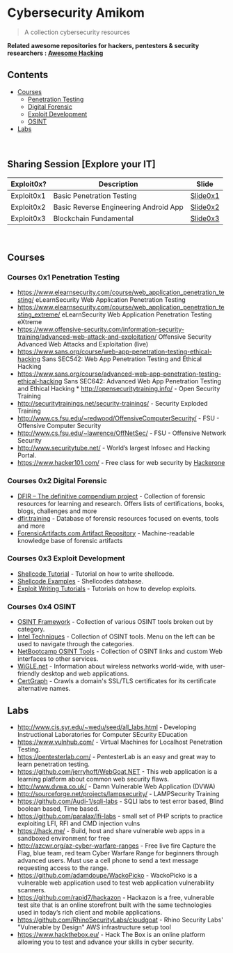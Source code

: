 # Cybersecurity Amikom 
> A collection cybersecurity resources

**Related awesome repositories for hackers, pentesters & security researchers : [Awesome Hacking](https://github.com/Hack-with-Github/Awesome-Hacking)**

## Contents
 * [Courses](#courses-0x1-penetraion-testing)
   * [Penetration Testing](#courses-0x1-penetraion-testing)
   * [Digital Forensic](#courses-0x2-digital-forensic)
   * [Exploit Development](#courses-0x3-exploit-development)
   * [OSINT](#courses-0x4-OSINT)
 * [Labs](#labs)
 
&nbsp;

## Sharing Session [Explore your IT]
Exploit0x?  |  Description  |  Slide
----  |  ----  |  ----
Exploit0x1 | Basic Penetration Testing | [Slide0x1](https://github.com/CSDV01/index/tree/master/sharingsession_ppt) 
Exploit0x2 | Basic Reverse Engineering Android App | [Slide0x2](https://github.com/CSDV01/index/tree/master/sharingsession_ppt)
Exploit0x3 | Blockchain Fundamental | [Slide0x3](https://github.com/CSDV01/index/tree/master/sharingsession_ppt)

&nbsp;

## Courses

### Courses 0x1 Penetration Testing
* https://www.elearnsecurity.com/course/web_application_penetration_testing/ eLearnSecurity Web Application Penetration Testing
* https://www.elearnsecurity.com/course/web_application_penetration_testing_extreme/ eLearnSecurity Web Application Penetration Testing eXtreme
* https://www.offensive-security.com/information-security-training/advanced-web-attack-and-exploitation/ Offensive Security Advanced Web Attacks and Exploitation (live)
* https://www.sans.org/course/web-app-penetration-testing-ethical-hacking Sans SEC542: Web App Penetration Testing and Ethical Hacking
* https://www.sans.org/course/advanced-web-app-penetration-testing-ethical-hacking Sans SEC642: Advanced Web App Penetration Testing and Ethical Hacking   * http://opensecuritytraining.info/ - Open Security Training
* http://securitytrainings.net/security-trainings/ - Security Exploded Training
* http://www.cs.fsu.edu/~redwood/OffensiveComputerSecurity/ - FSU - Offensive Computer Security
* http://www.cs.fsu.edu/~lawrence/OffNetSec/ - FSU - Offensive Network Security
* http://www.securitytube.net/ - World’s largest Infosec and Hacking Portal.
* https://www.hacker101.com/ - Free class for web security by [Hackerone](https://www.hackerone.com)

### Courses 0x2 Digital Forensic
* [DFIR – The definitive compendium project](https://aboutdfir.com) - Collection of forensic resources for learning and research. Offers lists of certifications, books, blogs, challenges and more
* [dfir.training](https://www.dfir.training/) - Database of forensic resources focused on events, tools and more
* [ForensicArtifacts.com Artifact Repository](https://github.com/ForensicArtifacts/artifacts) - Machine-readable knowledge base of forensic artifacts

### Courses 0x3 Exploit Development
* [Shellcode Tutorial](http://www.vividmachines.com/shellcode/shellcode.html) - Tutorial on how to write shellcode.
* [Shellcode Examples](http://shell-storm.org/shellcode/) - Shellcodes database.
* [Exploit Writing Tutorials](https://www.corelan.be/index.php/2009/07/19/exploit-writing-tutorial-part-1-stack-based-overflows/) - Tutorials on how to develop exploits.

### Courses 0x4 OSINT 
* [OSINT Framework](http://osintframework.com/) - Collection of various OSINT tools broken out by category.
* [Intel Techniques](https://inteltechniques.com/menu.html) - Collection of OSINT tools. Menu on the left can be used to navigate through the categories.
* [NetBootcamp OSINT Tools](http://netbootcamp.org/osinttools/) - Collection of OSINT links and custom Web interfaces to other services.
* [WiGLE.net](https://wigle.net/) - Information about wireless networks world-wide, with user-friendly desktop and web applications.
* [CertGraph](https://github.com/lanrat/certgraph) - Crawls a domain's SSL/TLS certificates for its certificate alternative names.


## Labs

* http://www.cis.syr.edu/~wedu/seed/all_labs.html - Developing Instructional Laboratories for Computer SEcurity EDucation
* https://www.vulnhub.com/ - Virtual Machines for Localhost Penetration Testing.
* https://pentesterlab.com/ - PentesterLab is an easy and great way to learn penetration testing.
* https://github.com/jerryhoff/WebGoat.NET - This web application is a learning platform about common web security flaws.
* http://www.dvwa.co.uk/ - Damn Vulnerable Web Application (DVWA)
* http://sourceforge.net/projects/lampsecurity/ - LAMPSecurity Training
* https://github.com/Audi-1/sqli-labs - SQLI labs to test error based, Blind boolean based, Time based.
* https://github.com/paralax/lfi-labs - small set of PHP scripts to practice exploiting LFI, RFI and CMD injection vulns
* https://hack.me/ - Build, host and share vulnerable web apps in a sandboxed environment for free
* http://azcwr.org/az-cyber-warfare-ranges - Free live fire Capture the Flag, blue team, red team Cyber Warfare Range for beginners through advanced users. Must use a cell phone to send a text message requesting access to the range.
* https://github.com/adamdoupe/WackoPicko - WackoPicko is a vulnerable web application used to test web application vulnerability scanners.
* https://github.com/rapid7/hackazon - Hackazon is a free, vulnerable test site that is an online storefront built with the same technologies used in today’s rich client and mobile applications.
* https://github.com/RhinoSecurityLabs/cloudgoat - Rhino Security Labs' "Vulnerable by Design" AWS infrastructure setup tool
* https://www.hackthebox.eu/ - Hack The Box is an online platform allowing you to test and advance your skills in cyber security.



